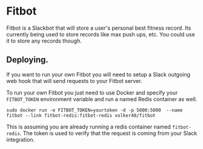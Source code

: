 # Fitbot

Fitbot is a Slackbot that will store a user's personal best fitness 
record. Its currently being used to store records like max
push ups, etc. You could use it to store any records though.

## Deploying.

If you want to run your own Fitbot you will need to setup a Slack outgoing web hook that will send requests to your Fitbot server.

To run your own Fitbot you just need to use Docker and specify your `FITBOT_TOKEN` environment variable and run a named Redis container as well.

    sudo docker run -e FITBOT_TOKEN=yourtoken -d -p 5000:5000  --name fitbot --link fitbot-redis:fitbot-redis volker48/fitbot

This is assuming you are already running a redis container named `fitbot-redis`. The token is used to verify that the
request is coming from your Slack integration.
